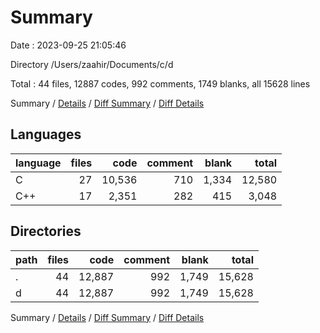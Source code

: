 # Summary

Date : 2023-09-25 21:05:46

Directory /Users/zaahir/Documents/c/d

Total : 44 files,  12887 codes, 992 comments, 1749 blanks, all 15628 lines

Summary / [Details](details.md) / [Diff Summary](diff.md) / [Diff Details](diff-details.md)

## Languages
| language | files | code | comment | blank | total |
| :--- | ---: | ---: | ---: | ---: | ---: |
| C | 27 | 10,536 | 710 | 1,334 | 12,580 |
| C++ | 17 | 2,351 | 282 | 415 | 3,048 |

## Directories
| path | files | code | comment | blank | total |
| :--- | ---: | ---: | ---: | ---: | ---: |
| . | 44 | 12,887 | 992 | 1,749 | 15,628 |
| d | 44 | 12,887 | 992 | 1,749 | 15,628 |

Summary / [Details](details.md) / [Diff Summary](diff.md) / [Diff Details](diff-details.md)